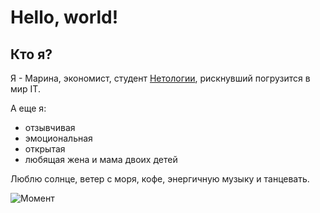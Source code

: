 # Hello, world!

## Кто я?

Я - Марина, экономист, студент [Нетологии](https://netology.ru/netology-branding), рискнувший погрузится в мир IT. 

А еще я:
- отзывчивая
- эмоциональная
- открытая
- любящая жена и мама двоих детей 

Люблю солнце, ветер с моря, кофе, энергичную музыку и танцевать.

![Момент](https://drive.google.com/file/d/1k4CM_qLoEJASQkgGXKCXIAIXOJX_124R/view?usp=sharing)
